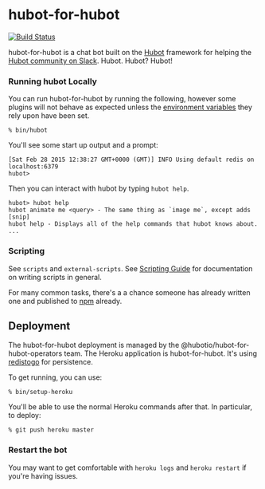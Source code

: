 # hubot-for-hubot

[![Build Status](https://travis-ci.org/hubotio/hubot-for-hubot.svg?branch=master)](https://travis-ci.org/hubotio/hubot-for-hubot)

hubot-for-hubot is a chat bot built on the [Hubot](https://hubot.github.com) framework for helping the [Hubot community on Slack](https://hubot-slackin.herokuapp.com/). Hubot. Hubot? Hubot!

### Running hubot Locally

You can run hubot-for-hubot by running the following, however some plugins will not
behave as expected unless the [environment variables](#configuration) they rely
upon have been set.

    % bin/hubot

You'll see some start up output and a prompt:

    [Sat Feb 28 2015 12:38:27 GMT+0000 (GMT)] INFO Using default redis on localhost:6379
    hubot>

Then you can interact with hubot by typing `hubot help`.

    hubot> hubot help
    hubot animate me <query> - The same thing as `image me`, except adds [snip]
    hubot help - Displays all of the help commands that hubot knows about.
    ...

### Scripting

See `scripts` and `external-scripts`. See [Scripting Guide][scripting-docs] for
documentation on writing scripts in general.

For many common tasks, there's a a chance someone has already written one and
published to [npm](https://www.npmjs.com/search?q=hubot) already.

[scripting-docs]: https://github.com/github/hubot/blob/master/docs/scripting.md

## Deployment

The hubot-for-hubot deployment is managed by the @hubotio/hubot-for-hubot-operators team. The Heroku application is hubot-for-hubot. It's using [redistogo](https://elements.heroku.com/addons/redistogo) for persistence.

To get running, you can use:

    % bin/setup-heroku

You'll be able to use the normal Heroku commands after that. In particular, to deploy:

    % git push heroku master

### Restart the bot

You may want to get comfortable with `heroku logs` and `heroku restart` if
you're having issues.

